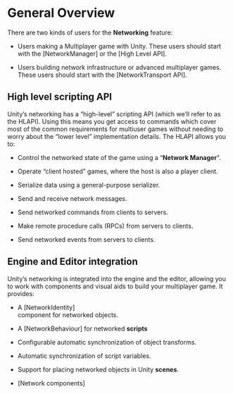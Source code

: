 # General Overview

There are two kinds of users for the **Networking** feature:

-   Users making a Multiplayer game with Unity. These users should start with
    the [NetworkManager] or
    the [High Level
    API].

-   Users building network infrastructure or advanced multiplayer games. These
    users should start with the [NetworkTransport
    API].

## High level scripting API

Unity’s networking has a “high-level” scripting API (which we’ll refer to as the
HLAPI). Using this means you get access to commands which cover most of the
common requirements for multiuser games without needing to worry about the
“lower level” implementation details. The HLAPI allows you to:

-   Control the networked state of the game using a “**Network Manager**".

-   Operate “client hosted” games, where the host is also a player client.

-   Serialize data using a general-purpose serializer.

-   Send and receive network messages.

-   Send networked commands from clients to servers.

-   Make remote procedure calls (RPCs) from servers to clients.

-   Send networked events from servers to clients.

## Engine and Editor integration

Unity’s networking is integrated into the engine and the editor, allowing you to
work with components and visual aids to build your multiplayer game. It
provides:

-   A
    [NetworkIdentity]  
    component for networked objects.

-   A
    [NetworkBehaviour]
    for networked **scripts**

-   Configurable automatic synchronization of object transforms.

-   Automatic synchronization of script variables.

-   Support for placing networked objects in Unity **scenes**.

-   [Network components]

 
